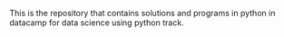This is the repository that contains solutions and programs in python in datacamp for data science using python track.
